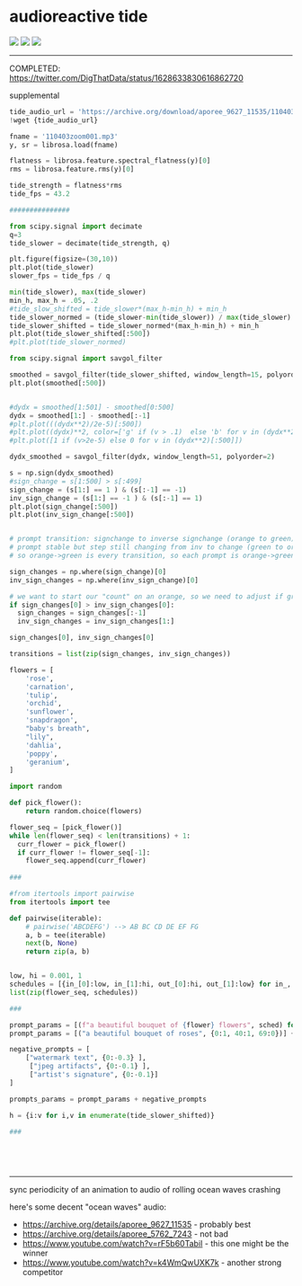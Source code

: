 # audioreactive tide

![](https://img.shields.io/badge/tag-animation-lightgrey)
![](https://img.shields.io/badge/tag-experimental-lightgrey)
![](https://img.shields.io/badge/tag-publication-lightgrey)

---

COMPLETED: https://twitter.com/DigThatData/status/1628633830616862720

supplemental 

```python
tide_audio_url = 'https://archive.org/download/aporee_9627_11535/110403zoom001.mp3'
!wget {tide_audio_url}

fname = '110403zoom001.mp3'
y, sr = librosa.load(fname)

flatness = librosa.feature.spectral_flatness(y)[0]
rms = librosa.feature.rms(y)[0]

tide_strength = flatness*rms
tide_fps = 43.2

###############

from scipy.signal import decimate
q=3
tide_slower = decimate(tide_strength, q) 

plt.figure(figsize=(30,10))
plt.plot(tide_slower)
slower_fps = tide_fps / q

min(tide_slower), max(tide_slower)
min_h, max_h = .05, .2
#tide_slow_shifted = tide_slower*(max_h-min_h) + min_h
tide_slower_normed = (tide_slower-min(tide_slower)) / max(tide_slower)
tide_slower_shifted = tide_slower_normed*(max_h-min_h) + min_h
plt.plot(tide_slower_shifted[:500])
#plt.plot(tide_slower_normed)

from scipy.signal import savgol_filter

smoothed = savgol_filter(tide_slower_shifted, window_length=15, polyorder=2)
plt.plot(smoothed[:500])


#dydx = smoothed[1:501] - smoothed[0:500]
dydx = smoothed[1:] - smoothed[:-1]
#plt.plot(((dydx**2)/2e-5)[:500])
#plt.plot((dydx)**2, color=['g' if (v > .1)  else 'b' for v in (dydx**2)])
#plt.plot([1 if (v>2e-5) else 0 for v in (dydx**2)[:500]])

dydx_smoothed = savgol_filter(dydx, window_length=51, polyorder=2)

s = np.sign(dydx_smoothed)
#sign_change = s[1:500] > s[:499]
sign_change = (s[1:] == 1 ) & (s[:-1] == -1)
inv_sign_change = (s[1:] == -1 ) & (s[:-1] == 1)
plt.plot(sign_change[:500])
plt.plot(inv_sign_change[:500])


# prompt transition: signchange to inverse signchange (orange to green)
# prompt stable but step still changing from inv to change (green to orange)
# so orange->green is every transition, so each prompt is orange->green in, orange->green out

sign_changes = np.where(sign_change)[0]
inv_sign_changes = np.where(inv_sign_change)[0]

# we want to start our "count" on an orange, so we need to adjust if green comes before orange
if sign_changes[0] > inv_sign_changes[0]:
  sign_changes = sign_changes[:-1]
  inv_sign_changes = inv_sign_changes[1:]

sign_changes[0], inv_sign_changes[0]

transitions = list(zip(sign_changes, inv_sign_changes))
```

```python
flowers = [
    'rose',
    'carnation',
    'tulip',
    'orchid',
    'sunflower',
    'snapdragon',
    "baby's breath",
    "lily",
    'dahlia',
    'poppy',
    'geranium',
]

import random

def pick_flower():
    return random.choice(flowers)

flower_seq = [pick_flower()]
while len(flower_seq) < len(transitions) + 1:
  curr_flower = pick_flower()
  if curr_flower != flower_seq[-1]:
    flower_seq.append(curr_flower)
    
###

#from itertools import pairwise
from itertools import tee

def pairwise(iterable):
    # pairwise('ABCDEFG') --> AB BC CD DE EF FG
    a, b = tee(iterable)
    next(b, None)
    return zip(a, b)


low, hi = 0.001, 1
schedules = [{in_[0]:low, in_[1]:hi, out_[0]:hi, out_[1]:low} for in_, out_ in list(pairwise(transitions))]
list(zip(flower_seq, schedules))

###

prompt_params = [(f"a beautiful bouquet of {flower} flowers", sched) for flower, sched in list(zip(flower_seq, schedules))]
prompt_params = [("a beautiful bouquet of roses", {0:1, 40:1, 69:0})] + prompt_params

negative_prompts = [
    ["watermark text", {0:-0.3} ],
     ["jpeg artifacts", {0:-0.1} ],
     ["artist's signature", {0:-0.1}]
]

prompts_params = prompt_params + negative_prompts

h = {i:v for i,v in enumerate(tide_slower_shifted)}

###


    
    
```



---

sync periodicity of an animation to audio of rolling ocean waves crashing

here's some decent "ocean waves" audio: 

* https://archive.org/details/aporee_9627_11535 - probably best
* https://archive.org/details/aporee_5762_7243 - not bad
* https://www.youtube.com/watch?v=rF5b60TabiI - this one might be the winner
* https://www.youtube.com/watch?v=k4WmQwUXK7k - another strong competitor
